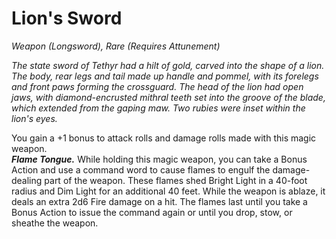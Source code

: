 # Lion's Sword
*Weapon (Longsword), Rare (Requires Attunement)*

*The state sword of Tethyr had a hilt of gold, carved into the shape of a lion. The body, rear legs and tail made up handle and pommel, with its forelegs and front paws forming the crossguard. The head of the lion had open jaws, with diamond-encrusted mithral teeth set into the groove of the blade, which extended from the gaping maw. Two rubies were inset within the lion's eyes.*

You gain a +1 bonus to attack rolls and damage rolls made with this magic weapon.  
***Flame Tongue.*** While holding this magic weapon, you can take a Bonus Action and use a command word to cause flames to engulf the damage-dealing part of the weapon. These flames shed Bright Light in a 40-foot radius and Dim Light for an additional 40 feet. While the weapon is ablaze, it deals an extra 2d6 Fire damage on a hit. The flames last until you take a Bonus Action to issue the command again or until you drop, stow, or sheathe the weapon.